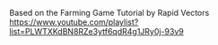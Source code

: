 Based on the Farming Game Tutorial by Rapid Vectors
https://www.youtube.com/playlist?list=PLWTXKdBN8RZe3ytf6qdR4g1JRy0j-93v9